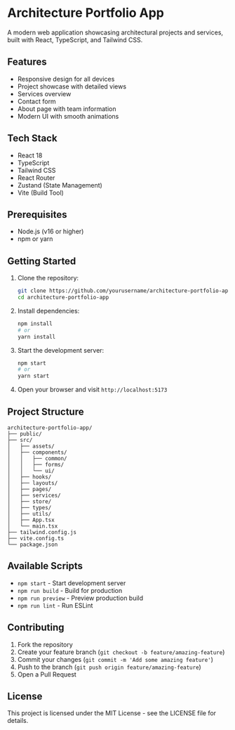 # Architecture Portfolio App

A modern web application showcasing architectural projects and services, built with React, TypeScript, and Tailwind CSS.

## Features

- Responsive design for all devices
- Project showcase with detailed views
- Services overview
- Contact form
- About page with team information
- Modern UI with smooth animations

## Tech Stack

- React 18
- TypeScript
- Tailwind CSS
- React Router
- Zustand (State Management)
- Vite (Build Tool)

## Prerequisites

- Node.js (v16 or higher)
- npm or yarn

## Getting Started

1. Clone the repository:

   ```bash
   git clone https://github.com/yourusername/architecture-portfolio-app.git
   cd architecture-portfolio-app
   ```

2. Install dependencies:

   ```bash
   npm install
   # or
   yarn install
   ```

3. Start the development server:

   ```bash
   npm start
   # or
   yarn start
   ```

4. Open your browser and visit `http://localhost:5173`

## Project Structure

```
architecture-portfolio-app/
├── public/
├── src/
│   ├── assets/
│   ├── components/
│   │   ├── common/
│   │   ├── forms/
│   │   └── ui/
│   ├── hooks/
│   ├── layouts/
│   ├── pages/
│   ├── services/
│   ├── store/
│   ├── types/
│   ├── utils/
│   ├── App.tsx
│   └── main.tsx
├── tailwind.config.js
├── vite.config.ts
└── package.json
```

## Available Scripts

- `npm start` - Start development server
- `npm run build` - Build for production
- `npm run preview` - Preview production build
- `npm run lint` - Run ESLint

## Contributing

1. Fork the repository
2. Create your feature branch (`git checkout -b feature/amazing-feature`)
3. Commit your changes (`git commit -m 'Add some amazing feature'`)
4. Push to the branch (`git push origin feature/amazing-feature`)
5. Open a Pull Request

## License

This project is licensed under the MIT License - see the LICENSE file for details.
